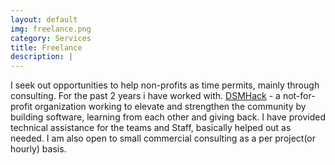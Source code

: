 ```yaml
---
layout: default
img: freelance.png
category: Services
title: Freelance
description: |
---
```

  I seek out opportunities to help non-profits as time permits, mainly through consulting. For the past 2 years i have worked with. [DSMHack](https://dsmHack.org) - a not-for-profit organization working to elevate and strengthen the community by building software, learning from each other and giving back.  I have provided technical assistance for the teams and Staff, basically helped out as needed.
  I am also open to small commercial consulting as a per project(or hourly) basis.
